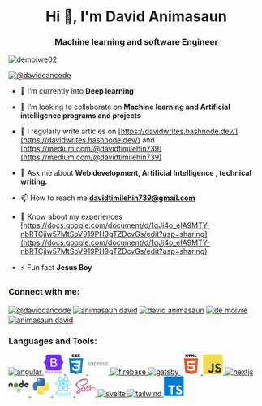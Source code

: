 
<h1 align="center">Hi 👋, I'm David Animasaun</h1>
<h3 align="center">Machine learning and software Engineer  </h3>
<!-- <img alt="coding image" align="right" width="400"  src="https://encrypted-tbn0.gstatic.com/images?q=tbn:ANd9GcQZn75l0BuEvcBp5frWu6UAAwDQoO66Tj46kA&usqp=CAU" /> -->

<p align="left"> <img src="https://komarev.com/ghpvc/?username=demoivre02&label=Profile%20views&color=0e75b6&style=flat" alt="demoivre02" /> </p>

<p align="left"> <a href="https://twitter.com/@davidcancode" target="blank"><img src="https://img.shields.io/twitter/follow/@davidcancode?logo=twitter&style=for-the-badge" alt="@davidcancode" /></a> </p>


- 🌱 I’m currently into **Deep learning**

- 👯 I’m looking to collaborate on **Machine learning and Artificial intelligence programs and projects**

- 📝 I regularly write articles on [https://davidwrites.hashnode.dev/](https://davidwrites.hashnode.dev/) and [https://medium.com/@davidtimilehin739](https://medium.com/@davidtimilehin739)

- 💬 Ask me about **Web development, Artificial Intelligence , technical writing.**

- 📫 How to reach me **davidtimilehin739@gmail.com**

- 📄 Know about my experiences [https://docs.google.com/document/d/1qJi4o_eIA9MTY-nbRTCjiw57MtSoV919PH9gTZDcvGs/edit?usp=sharing](https://docs.google.com/document/d/1qJi4o_eIA9MTY-nbRTCjiw57MtSoV919PH9gTZDcvGs/edit?usp=sharing)

- ⚡ Fun fact **Jesus Boy**

<h3 align="left">Connect with me:</h3>
<p align="left">
<a href="https://twitter.com/@davidcancode" target="blank"><img align="center" src="https://raw.githubusercontent.com/rahuldkjain/github-profile-readme-generator/master/src/images/icons/Social/twitter.svg" alt="@davidcancode" height="30" width="40" /></a>
<a href="https://linkedin.com/in/animasaun david" target="blank"><img align="center" src="https://raw.githubusercontent.com/rahuldkjain/github-profile-readme-generator/master/src/images/icons/Social/linked-in-alt.svg" alt="animasaun david" height="30" width="40" /></a>
<a href="https://stackoverflow.com/users/david animasaun" target="blank"><img align="center" src="https://raw.githubusercontent.com/rahuldkjain/github-profile-readme-generator/master/src/images/icons/Social/stack-overflow.svg" alt="david animasaun" height="30" width="40" /></a>
<a href="https://fb.com/de moivre" target="blank"><img align="center" src="https://raw.githubusercontent.com/rahuldkjain/github-profile-readme-generator/master/src/images/icons/Social/facebook.svg" alt="de moivre" height="30" width="40" /></a>
<a href="https://hashnode.com/animasaun david" target="blank"><img align="center" src="https://raw.githubusercontent.com/rahuldkjain/github-profile-readme-generator/master/src/images/icons/Social/hashnode.svg" alt="animasaun david" height="30" width="40" /></a>
</p>

<h3 align="left">Languages and Tools:</h3>
<p align="left"> <a href="https://angular.io" target="_blank" rel="noreferrer"> <img src="https://angular.io/assets/images/logos/angular/angular.svg" alt="angular" width="40" height="40"/> </a> <a href="https://getbootstrap.com" target="_blank" rel="noreferrer"> <img src="https://raw.githubusercontent.com/devicons/devicon/master/icons/bootstrap/bootstrap-plain-wordmark.svg" alt="bootstrap" width="40" height="40"/> </a> <a href="https://www.w3schools.com/css/" target="_blank" rel="noreferrer"> <img src="https://raw.githubusercontent.com/devicons/devicon/master/icons/css3/css3-original-wordmark.svg" alt="css3" width="40" height="40"/> </a> <a href="https://expressjs.com" target="_blank" rel="noreferrer"> <img src="https://raw.githubusercontent.com/devicons/devicon/master/icons/express/express-original-wordmark.svg" alt="express" width="40" height="40"/> </a> <a href="https://firebase.google.com/" target="_blank" rel="noreferrer"> <img src="https://www.vectorlogo.zone/logos/firebase/firebase-icon.svg" alt="firebase" width="40" height="40"/> </a> <a href="https://www.gatsbyjs.com/" target="_blank" rel="noreferrer"> <img src="https://www.vectorlogo.zone/logos/gatsbyjs/gatsbyjs-icon.svg" alt="gatsby" width="40" height="40"/> </a> <a href="https://www.w3.org/html/" target="_blank" rel="noreferrer"> <img src="https://raw.githubusercontent.com/devicons/devicon/master/icons/html5/html5-original-wordmark.svg" alt="html5" width="40" height="40"/> </a> <a href="https://developer.mozilla.org/en-US/docs/Web/JavaScript" target="_blank" rel="noreferrer"> <img src="https://raw.githubusercontent.com/devicons/devicon/master/icons/javascript/javascript-original.svg" alt="javascript" width="40" height="40"/> </a> <a href="https://nextjs.org/" target="_blank" rel="noreferrer"> <img src="https://cdn.worldvectorlogo.com/logos/nextjs-2.svg" alt="nextjs" width="40" height="40"/> </a> <a href="https://nodejs.org" target="_blank" rel="noreferrer"> <img src="https://raw.githubusercontent.com/devicons/devicon/master/icons/nodejs/nodejs-original-wordmark.svg" alt="nodejs" width="40" height="40"/> </a> <a href="https://www.python.org" target="_blank" rel="noreferrer"> <img src="https://raw.githubusercontent.com/devicons/devicon/master/icons/python/python-original.svg" alt="python" width="40" height="40"/> </a> <a href="https://reactjs.org/" target="_blank" rel="noreferrer"> <img src="https://raw.githubusercontent.com/devicons/devicon/master/icons/react/react-original-wordmark.svg" alt="react" width="40" height="40"/> </a> <a href="https://sass-lang.com" target="_blank" rel="noreferrer"> <img src="https://raw.githubusercontent.com/devicons/devicon/master/icons/sass/sass-original.svg" alt="sass" width="40" height="40"/> </a> <a href="https://svelte.dev" target="_blank" rel="noreferrer"> <img src="https://upload.wikimedia.org/wikipedia/commons/1/1b/Svelte_Logo.svg" alt="svelte" width="40" height="40"/> </a> <a href="https://tailwindcss.com/" target="_blank" rel="noreferrer"> <img src="https://www.vectorlogo.zone/logos/tailwindcss/tailwindcss-icon.svg" alt="tailwind" width="40" height="40"/> </a> <a href="https://www.typescriptlang.org/" target="_blank" rel="noreferrer"> <img src="https://raw.githubusercontent.com/devicons/devicon/master/icons/typescript/typescript-original.svg" alt="typescript" width="40" height="40"/> </a> </p>


